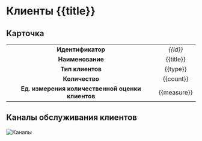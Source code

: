 # Клиенты {{title}}

## Карточка
|                   |             |
|:-----------------:|:-----------:|
| **Идентификатор** |  *{{id}}*   |
| **Наименование**  |  {{title}}  |
| **Тип клиентов**  |  {{type}}   |
| **Количество**    |  {{count}}  |
| **Ед. измерения количественной оценки клиентов**    | {{measure}} |


## Каналы обслуживания клиентов
![Каналы](@entity/kadzo.v2023.channels/channels_by_client?client_id={{id}})